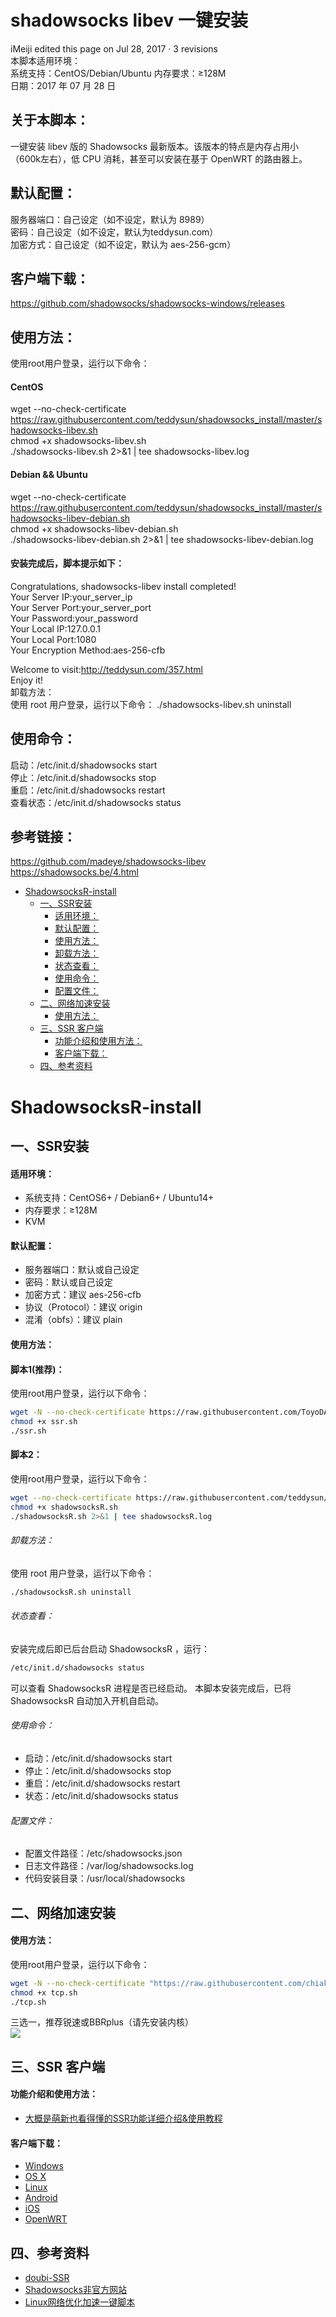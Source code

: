 # shadowsocks libev 一键安装
iMeiji edited this page on Jul 28, 2017 · 3 revisions   
本脚本适用环境：   
系统支持：CentOS/Debian/Ubuntu 内存要求：≥128M   
日期：2017 年 07 月 28 日   

## 关于本脚本：
一键安装 libev 版的 Shadowsocks 最新版本。该版本的特点是内存占用小（600k左右），低 CPU 消耗，甚至可以安装在基于 OpenWRT 的路由器上。

## 默认配置：
服务器端口：自己设定（如不设定，默认为 8989）   
密码：自己设定（如不设定，默认为teddysun.com）   
加密方式：自己设定（如不设定，默认为 aes-256-gcm）   

## 客户端下载：
https://github.com/shadowsocks/shadowsocks-windows/releases

## 使用方法：
使用root用户登录，运行以下命令：

#### CentOS
wget --no-check-certificate https://raw.githubusercontent.com/teddysun/shadowsocks_install/master/shadowsocks-libev.sh   
chmod +x shadowsocks-libev.sh   
./shadowsocks-libev.sh 2>&1 | tee shadowsocks-libev.log   
#### Debian && Ubuntu
wget --no-check-certificate https://raw.githubusercontent.com/teddysun/shadowsocks_install/master/shadowsocks-libev-debian.sh   
chmod +x shadowsocks-libev-debian.sh   
./shadowsocks-libev-debian.sh 2>&1 | tee shadowsocks-libev-debian.log   
#### 安装完成后，脚本提示如下：
Congratulations, shadowsocks-libev install completed!   
Your Server IP:your_server_ip   
Your Server Port:your_server_port   
Your Password:your_password   
Your Local IP:127.0.0.1   
Your Local Port:1080   
Your Encryption Method:aes-256-cfb   

Welcome to visit:http://teddysun.com/357.html   
Enjoy it!   
卸载方法：   
使用 root 用户登录，运行以下命令： ./shadowsocks-libev.sh uninstall   

## 使用命令：
启动：/etc/init.d/shadowsocks start   
停止：/etc/init.d/shadowsocks stop   
重启：/etc/init.d/shadowsocks restart   
查看状态：/etc/init.d/shadowsocks status   

## 参考链接：
https://github.com/madeye/shadowsocks-libev   
https://shadowsocks.be/4.html   

* [ShadowsocksR\-install](#shadowsocksr-install)
  * [一、SSR安装](#%E4%B8%80ssr%E5%AE%89%E8%A3%85)
      * [适用环境：](#%E9%80%82%E7%94%A8%E7%8E%AF%E5%A2%83)
      * [默认配置：](#%E9%BB%98%E8%AE%A4%E9%85%8D%E7%BD%AE)
      * [使用方法：](#%E4%BD%BF%E7%94%A8%E6%96%B9%E6%B3%95)
      * [卸载方法：](#%E5%8D%B8%E8%BD%BD%E6%96%B9%E6%B3%95)
      * [状态查看：](#%E7%8A%B6%E6%80%81%E6%9F%A5%E7%9C%8B)
      * [使用命令：](#%E4%BD%BF%E7%94%A8%E5%91%BD%E4%BB%A4)
      * [配置文件：](#%E9%85%8D%E7%BD%AE%E6%96%87%E4%BB%B6)
  * [二、网络加速安装](#%E4%BA%8C%E7%BD%91%E7%BB%9C%E5%8A%A0%E9%80%9F%E5%AE%89%E8%A3%85)
      * [使用方法：](#%E4%BD%BF%E7%94%A8%E6%96%B9%E6%B3%95-1)
  * [三、SSR 客户端](#%E4%B8%89ssr-%E5%AE%A2%E6%88%B7%E7%AB%AF)
      * [功能介绍和使用方法：](#%E5%8A%9F%E8%83%BD%E4%BB%8B%E7%BB%8D%E5%92%8C%E4%BD%BF%E7%94%A8%E6%96%B9%E6%B3%95)
      * [客户端下载：](#%E5%AE%A2%E6%88%B7%E7%AB%AF%E4%B8%8B%E8%BD%BD)
  * [四、参考资料](#%E5%9B%9B%E5%8F%82%E8%80%83%E8%B5%84%E6%96%99)
  
# ShadowsocksR-install
## 一、SSR安装
#### 适用环境：  
  - 系统支持：CentOS6+ / Debian6+ / Ubuntu14+
  - 内存要求：≥128M 
  - KVM

#### 默认配置：
  - 服务器端口：默认或自己设定
  - 密码：默认或自己设定
  - 加密方式：建议 aes-256-cfb
  - 协议（Protocol）：建议 origin
  - 混淆（obfs）：建议 plain
  
#### 使用方法：  
#### 脚本1(推荐)：
使用root用户登录，运行以下命令：  
```bash
wget -N --no-check-certificate https://raw.githubusercontent.com/ToyoDAdoubi/doubi/master/ssr.sh
chmod +x ssr.sh 
./ssr.sh
```
#### 脚本2：  
使用root用户登录，运行以下命令：  
```bash
wget --no-check-certificate https://raw.githubusercontent.com/teddysun/shadowsocks_install/master/shadowsocksR.sh
chmod +x shadowsocksR.sh
./shadowsocksR.sh 2>&1 | tee shadowsocksR.log
```
###### 卸载方法：   
使用 root 用户登录，运行以下命令：
```bash
./shadowsocksR.sh uninstall
```

###### 状态查看：
安装完成后即已后台启动 ShadowsocksR ，运行：
```bash
/etc/init.d/shadowsocks status
```
可以查看 ShadowsocksR 进程是否已经启动。 
本脚本安装完成后，已将 ShadowsocksR 自动加入开机自启动。

###### 使用命令：
  - 启动：/etc/init.d/shadowsocks start
  - 停止：/etc/init.d/shadowsocks stop
  - 重启：/etc/init.d/shadowsocks restart
  - 状态：/etc/init.d/shadowsocks status
  
###### 配置文件：
  - 配置文件路径：/etc/shadowsocks.json
  - 日志文件路径：/var/log/shadowsocks.log
  - 代码安装目录：/usr/local/shadowsocks

## 二、网络加速安装
#### 使用方法：
使用root用户登录，运行以下命令：
```bash
wget -N --no-check-certificate "https://raw.githubusercontent.com/chiakge/Linux-NetSpeed/master/tcp.sh"
chmod +x tcp.sh
./tcp.sh
```
三选一，推荐锐速或BBRplus（请先安装内核）  
![](https://s1.ax1x.com/2018/12/24/F6XveP.png)

## 三、SSR 客户端
#### 功能介绍和使用方法：
  - [大概是萌新也看得懂的SSR功能详细介绍&使用教程](https://lolico.moe/tutorial/shadowsocksr.html)
  
#### 客户端下载：
  - [Windows](https://github.com/shadowsocksrr/shadowsocksr-csharp/releases)
  - [OS X](https://github.com/shadowsocks/shadowsocks-iOS/wiki/Shadowsocks-for-OSX-Help)
  - [Linux](https://github.com/shadowsocks/shadowsocks-qt5)
  - [Android](https://github.com/shadowsocks/shadowsocks-android)
  - [iOS](https://github.com/shadowsocks/shadowsocks-iOS/wiki/Help)
  - [OpenWRT](https://github.com/shadowsocks/openwrt-shadowsocks)

## 四、参考资料
- [doubi-SSR](https://github.com/cn2t/doubi-SSR)
- [Shadowsocks非官方网站](https://shadowsocks.be/9.html)
- [Linux网络优化加速一键脚本](https://www.94ish.me/1635.html)
